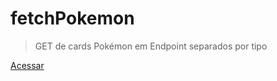 # fetchPokemon

> GET de cards Pokémon em Endpoint separados por tipo

[Acessar](https://devjef.github.io/cards-pokemon/)
